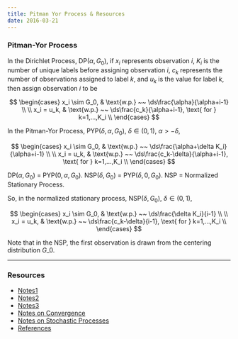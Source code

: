 ```yaml
---
title: Pitman Yor Process & Resources
date: 2016-03-21
---
```


### Pitman-Yor Process

In the Dirichlet Process, DP($\alpha, G_0$), if $x_i$ represents observation $i$, $K_i$ is the number of unique labels before assigning observation $i$, $c_k$ represents the number of observations assigned to label $k$, and $u_k$ is the value for label $k$, then assign observation $i$ to be

$$
\begin{cases}
    x_i \sim G_0, & \text{w.p.} ~~ \ds\frac{\alpha}{\alpha+i-1} \\
    \\
    x_i = u_k, & \text{w.p.} ~~ \ds\frac{c_k}{\alpha+i-1}, \text{ for } k=1,...,K_i \\
\end{cases}
$$

In the Pitman-Yor Process, PYP($\delta,\alpha, G_0$), $\delta \in (0,1)$, $\alpha \gt -\delta$, 

$$
\begin{cases}
    x_i \sim G_0, & \text{w.p.} ~~ \ds\frac{\alpha+\delta K_i}{\alpha+i-1} \\
    \\
    x_i = u_k, & \text{w.p.} ~~ \ds\frac{c_k-\delta}{\alpha+i-1}, \text{ for } k=1,...,K_i \\
\end{cases}
$$

DP($\alpha,G_0$) = PYP($0,\alpha,G_0$). 
NSP($\delta,G_0$) = PYP($\delta,0,G_0$). NSP = Normalized Stationary Process.

So, in the normalized stationary process, NSP($\delta,G_0$), $\delta \in (0,1)$,

$$
\begin{cases}
    x_i \sim G_0, & \text{w.p.} ~~ \ds\frac{\delta K_i}{i-1} \\
    \\
    x_i = u_k, & \text{w.p.} ~~ \ds\frac{c_k-\delta}{i-1}, \text{ for } k=1,...,K_i \\
\end{cases}
$$

Note that in the NSP, the first observation is drawn from the centering distribution $G\_0$.


***

### Resources

- [Notes1](/assets/ams241/notes/notes-1_2.pdf)
- [Notes2](/assets/ams241/notes/notes-2_6.pdf)
- [Notes3](/assets/ams241/notes/notes-3.pdf)
- [Notes on Convergence](/assets/ams241/notes/notes-convergence.pdf)
- [Notes on Stochastic Processes](/assets/ams241/notes/notes-stoch-processes.pdf)
- [References](/assets/ams241/notes/references_8.pdf)

